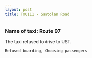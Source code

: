 ```yaml
---
layout: post
title: TXU111 - Santolan Road
---
```


### Name of taxi: Route 97

The taxi refused to drive to UST.

```Refused boarding, Choosing passengers```
